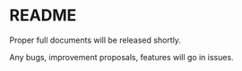 # README

Proper full documents will be released shortly.

Any bugs, improvement proposals, features will go in issues.
